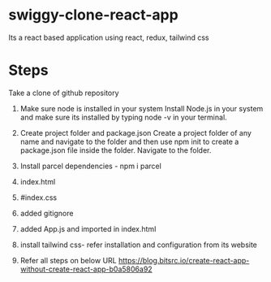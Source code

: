 # swiggy-clone-react-app
Its a react based application using react, redux, tailwind css

# Steps 
Take a clone of github repository

1. Make sure node is installed in your system
Install Node.js in your system and make sure its installed by typing node -v in your terminal.

2. Create project folder and package.json
Create a project folder of any name and navigate to the folder and then use npm init to create a package.json file inside the folder. Navigate to the folder.

3. Install parcel dependencies - npm i parcel

4. index.html
5. #index.css
6. added gitignore
7. added App.js and imported in index.html
8. install tailwind css- refer installation and configuration from its website
9. Refer all steps on below URL
https://blog.bitsrc.io/create-react-app-without-create-react-app-b0a5806a92
